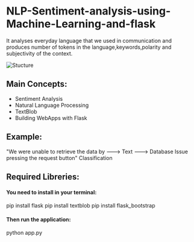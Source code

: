 # NLP-Sentiment-analysis-using-Machine-Learning-and-flask
It analyses everyday language that we used in communication and produces number of tokens in the language,keywords,polarity and subjectivity of the context.

![Stucture](https://github.com/devika-be/Python-and-Flask-Projects/assets/65743242/021776e7-4bd0-41f5-ba7b-cb075295f37f)

## Main Concepts:
* Sentiment Analysis
* Natural Language Processing
* TextBlob
* Building WebApps with Flask

## Example:

"We were unable to retrieve the data by     --->         Text           --->   Database Issue
     pressing the request button"                    Classification
                                                     

## Required Libreries:
#### You need to install in your terminal:

pip install flask
pip install textblob
pip install flask_bootstrap

#### Then run the application:

python app.py
